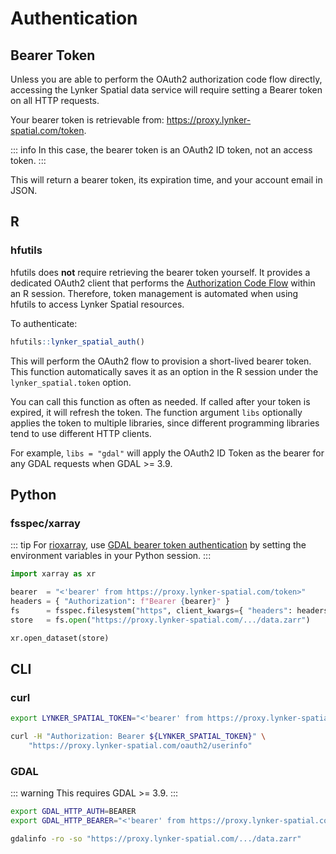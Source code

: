 # Authentication <Badge type="warning" text="beta" />

## Bearer Token

Unless you are able to perform the OAuth2 authorization code flow directly, accessing
the Lynker Spatial data service will require setting a Bearer token on all HTTP requests.

Your bearer token is retrievable from: https://proxy.lynker-spatial.com/token.

::: info
In this case, the bearer token is an OAuth2 ID token, not an access token.
:::

This will return a bearer token, its expiration time, and your account email in JSON.

## R

### hfutils

hfutils does **not** require retrieving the bearer token yourself. It provides a dedicated
OAuth2 client that performs the [Authorization Code Flow](https://auth0.com/docs/get-started/authentication-and-authorization-flow/authorization-code-flow) within an R session. Therefore,
token management is automated when using hfutils to access Lynker Spatial resources.

To authenticate:

```r
hfutils::lynker_spatial_auth()
```

This will perform the OAuth2 flow to provision a short-lived bearer
token. This function automatically saves it as an option in the R session
under the `lynker_spatial.token` option.

You can call this function as often as needed. If called after your token
is expired, it will refresh the token. The function argument `libs` optionally
applies the token to multiple libraries, since different programming libraries
tend to use different HTTP clients.

For example, `libs = "gdal"` will apply
the OAuth2 ID Token as the bearer for any GDAL requests when GDAL >= 3.9.

## Python

### fsspec/xarray
::: tip
For [rioxarray](https://github.com/corteva/rioxarray), use [GDAL bearer token authentication](#GDAL)
by setting the environment variables in your Python session.
:::

```python
import xarray as xr

bearer  = "<'bearer' from https://proxy.lynker-spatial.com/token>"
headers = { "Authorization": f"Bearer {bearer}" }
fs      = fsspec.filesystem("https", client_kwargs={ "headers": headers })
store   = fs.open("https://proxy.lynker-spatial.com/.../data.zarr")

xr.open_dataset(store)
```

## CLI

### curl

```sh
export LYNKER_SPATIAL_TOKEN="<'bearer' from https://proxy.lynker-spatial.com/token>"

curl -H "Authorization: Bearer ${LYNKER_SPATIAL_TOKEN}" \
    "https://proxy.lynker-spatial.com/oauth2/userinfo"
```

### GDAL

::: warning
This requires GDAL >= 3.9.
:::

```sh
export GDAL_HTTP_AUTH=BEARER
export GDAL_HTTP_BEARER="<'bearer' from https://proxy.lynker-spatial.com/token>"

gdalinfo -ro -so "https://proxy.lynker-spatial.com/.../data.zarr"
```
